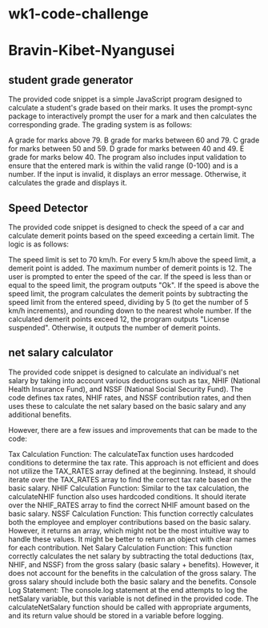 # wk1-code-challenge
# Bravin-Kibet-Nyangusei
## student grade generator
The provided code snippet is a simple JavaScript program designed to calculate a student's grade based on their marks. It uses the prompt-sync package to interactively prompt the user for a mark and then calculates the corresponding grade. The grading system is as follows:

A grade for marks above 79.
B grade for marks between 60 and 79.
C grade for marks between 50 and 59.
D grade for marks between 40 and 49.
E grade for marks below 40.
The program also includes input validation to ensure that the entered mark is within the valid range (0-100) and is a number. If the input is invalid, it displays an error message. Otherwise, it calculates the grade and displays it.



## Speed Detector
The provided code snippet is designed to check the speed of a car and calculate demerit points based on the speed exceeding a certain limit. The logic is as follows:

The speed limit is set to 70 km/h.
For every 5 km/h above the speed limit, a demerit point is added.
The maximum number of demerit points is 12.
The user is prompted to enter the speed of the car.
If the speed is less than or equal to the speed limit, the program outputs "Ok".
If the speed is above the speed limit, the program calculates the demerit points by subtracting the speed limit from the entered speed, dividing by 5 (to get the number of 5 km/h increments), and rounding down to the nearest whole number.
If the calculated demerit points exceed 12, the program outputs "License suspended".
Otherwise, it outputs the number of demerit points.

## net salary calculator
The provided code snippet is designed to calculate an individual's net salary by taking into account various deductions such as tax, NHIF (National Health Insurance Fund), and NSSF (National Social Security Fund). The code defines tax rates, NHIF rates, and NSSF contribution rates, and then uses these to calculate the net salary based on the basic salary and any additional benefits.

However, there are a few issues and improvements that can be made to the code:

Tax Calculation Function: The calculateTax function uses hardcoded conditions to determine the tax rate. This approach is not efficient and does not utilize the TAX_RATES array defined at the beginning. Instead, it should iterate over the TAX_RATES array to find the correct tax rate based on the basic salary.
NHIF Calculation Function: Similar to the tax calculation, the calculateNHIF function also uses hardcoded conditions. It should iterate over the NHIF_RATES array to find the correct NHIF amount based on the basic salary.
NSSF Calculation Function: This function correctly calculates both the employee and employer contributions based on the basic salary. However, it returns an array, which might not be the most intuitive way to handle these values. It might be better to return an object with clear names for each contribution.
Net Salary Calculation Function: This function correctly calculates the net salary by subtracting the total deductions (tax, NHIF, and NSSF) from the gross salary (basic salary + benefits). However, it does not account for the benefits in the calculation of the gross salary. The gross salary should include both the basic salary and the benefits.
Console Log Statement: The console.log statement at the end attempts to log the netSalary variable, but this variable is not defined in the provided code. The calculateNetSalary function should be called with appropriate arguments, and its return value should be stored in a variable before logging.
